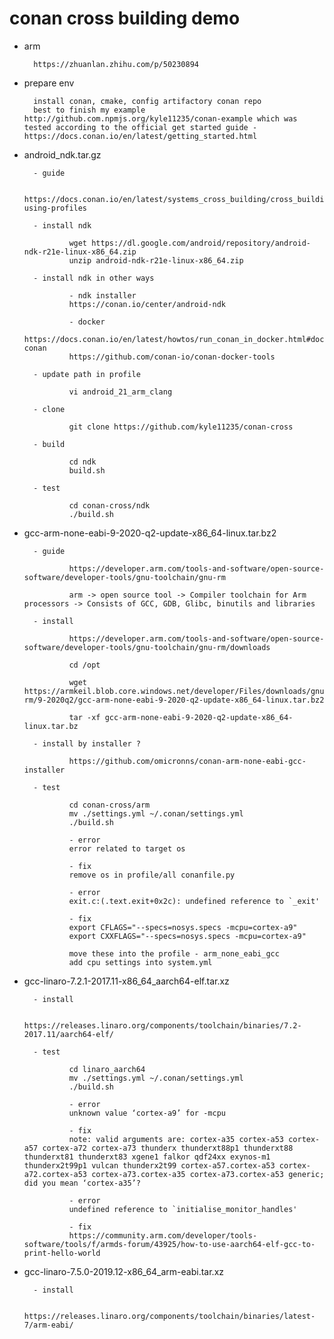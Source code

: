 
# conan cross building demo

- arm
        
        https://zhuanlan.zhihu.com/p/50230894

- prepare env

        install conan, cmake, config artifactory conan repo
        best to finish my example http://github.com.npmjs.org/kyle11235/conan-example which was tested according to the official get started guide - https://docs.conan.io/en/latest/getting_started.html

- android_ndk.tar.gz

        - guide
        
                https://docs.conan.io/en/latest/systems_cross_building/cross_building.html#examples-using-profiles

        - install ndk
        
                wget https://dl.google.com/android/repository/android-ndk-r21e-linux-x86_64.zip
                unzip android-ndk-r21e-linux-x86_64.zip

        - install ndk in other ways

                - ndk installer
                https://conan.io/center/android-ndk

                - docker
                https://docs.conan.io/en/latest/howtos/run_conan_in_docker.html#docker-conan
                https://github.com/conan-io/conan-docker-tools

        - update path in profile
        
                vi android_21_arm_clang

        - clone
        
                git clone https://github.com/kyle11235/conan-cross

        - build
        
                cd ndk
                build.sh

        - test

                cd conan-cross/ndk
                ./build.sh

- gcc-arm-none-eabi-9-2020-q2-update-x86_64-linux.tar.bz2

        - guide
        
                https://developer.arm.com/tools-and-software/open-source-software/developer-tools/gnu-toolchain/gnu-rm

                arm -> open source tool -> Compiler toolchain for Arm processors -> Consists of GCC, GDB, Glibc, binutils and libraries

        - install

                https://developer.arm.com/tools-and-software/open-source-software/developer-tools/gnu-toolchain/gnu-rm/downloads

                cd /opt
                
                wget https://armkeil.blob.core.windows.net/developer/Files/downloads/gnu-rm/9-2020q2/gcc-arm-none-eabi-9-2020-q2-update-x86_64-linux.tar.bz2

                tar -xf gcc-arm-none-eabi-9-2020-q2-update-x86_64-linux.tar.bz

        - install by installer ?

                https://github.com/omicronns/conan-arm-none-eabi-gcc-installer

        - test

                cd conan-cross/arm
                mv ./settings.yml ~/.conan/settings.yml
                ./build.sh

                - error
                error related to target os

                - fix
                remove os in profile/all conanfile.py

                - error
                exit.c:(.text.exit+0x2c): undefined reference to `_exit'

                - fix
                export CFLAGS="--specs=nosys.specs -mcpu=cortex-a9"
                export CXXFLAGS="--specs=nosys.specs -mcpu=cortex-a9"

                move these into the profile - arm_none_eabi_gcc
                add cpu settings into system.yml

- gcc-linaro-7.2.1-2017.11-x86_64_aarch64-elf.tar.xz

        - install
        
                https://releases.linaro.org/components/toolchain/binaries/7.2-2017.11/aarch64-elf/

        - test

                cd linaro_aarch64
                mv ./settings.yml ~/.conan/settings.yml
                ./build.sh

                - error
                unknown value ‘cortex-a9’ for -mcpu

                - fix
                note: valid arguments are: cortex-a35 cortex-a53 cortex-a57 cortex-a72 cortex-a73 thunderx thunderxt88p1 thunderxt88 thunderxt81 thunderxt83 xgene1 falkor qdf24xx exynos-m1 thunderx2t99p1 vulcan thunderx2t99 cortex-a57.cortex-a53 cortex-a72.cortex-a53 cortex-a73.cortex-a35 cortex-a73.cortex-a53 generic; did you mean ‘cortex-a35’?

                - error
                undefined reference to `initialise_monitor_handles'

                - fix
                https://community.arm.com/developer/tools-software/tools/f/armds-forum/43925/how-to-use-aarch64-elf-gcc-to-print-hello-world
                

- gcc-linaro-7.5.0-2019.12-x86_64_arm-eabi.tar.xz

        - install
        
                https://releases.linaro.org/components/toolchain/binaries/latest-7/arm-eabi/

